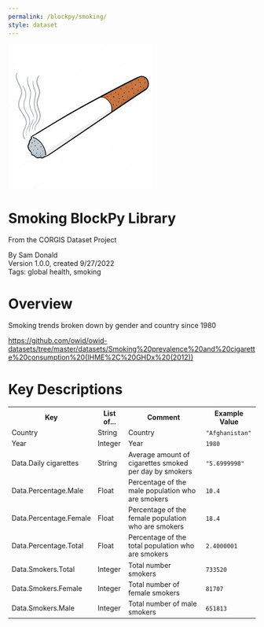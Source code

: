 ```yaml
---
permalink: /blockpy/smoking/
style: dataset
---
```


<img class="img-thumbnail float-right"
     src="/images/datasets/smoking-icon.jpg"
     alt="smoking icon"
     role="presentation">

# Smoking BlockPy Library

<p class='lead'>From the CORGIS Dataset Project</p>

<span class='text-muted'>By Sam Donald</span><br>
<span class='text-muted'>Version 1.0.0, created 9/27/2022</span><br>
<span class='text-muted'>Tags: global health, smoking</span>

# Overview

Smoking trends broken down by gender and country since 1980


<https://github.com/owid/owid-datasets/tree/master/datasets/Smoking%20prevalence%20and%20cigarette%20consumption%20(IHME%2C%20GHDx%20(2012))>




# Key Descriptions
    
<table class='table table-condensed table-striped table-bordered table-hover'>
<tr>
    <th class=''>Key</th>
    <th class=''>List of...</th>
    <th class=''>Comment</th>
    <th class=''>Example Value</th>
</tr>

<tr>
    <td>Country</td>
    <td>String</td> 
    <td>Country</td>
    <td><code>"Afghanistan"</code></td>
</tr>

<tr>
    <td>Year</td>
    <td>Integer</td> 
    <td>Year</td>
    <td><code>1980</code></td>
</tr>

<tr>
    <td>Data.Daily cigarettes</td>
    <td>String</td> 
    <td>Average amount of cigarettes smoked per day by smokers</td>
    <td><code>"5.6999998"</code></td>
</tr>

<tr>
    <td>Data.Percentage.Male</td>
    <td>Float</td> 
    <td>Percentage of the male population who are smokers</td>
    <td><code>10.4</code></td>
</tr>

<tr>
    <td>Data.Percentage.Female</td>
    <td>Float</td> 
    <td>Percentage of the female population who are smokers</td>
    <td><code>18.4</code></td>
</tr>

<tr>
    <td>Data.Percentage.Total</td>
    <td>Float</td> 
    <td>Percentage of the total population who are smokers</td>
    <td><code>2.4000001</code></td>
</tr>

<tr>
    <td>Data.Smokers.Total</td>
    <td>Integer</td> 
    <td>Total number smokers</td>
    <td><code>733520</code></td>
</tr>

<tr>
    <td>Data.Smokers.Female</td>
    <td>Integer</td> 
    <td>Total number of female smokers</td>
    <td><code>81707</code></td>
</tr>

<tr>
    <td>Data.Smokers.Male</td>
    <td>Integer</td> 
    <td>Total number of male smokers</td>
    <td><code>651813</code></td>
</tr>

</table>